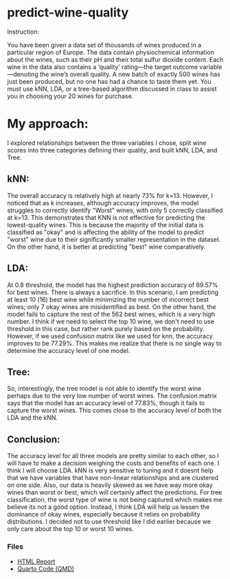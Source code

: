 # predict-wine-quality

Instruction:

You have been given a data set of thousands of wines produced in a particular region of Europe. The data contain physiochemical information about the wines, such as their pH and their total sulfur dioxide content. Each wine in the data also contains a ‘quality’ rating—the target outcome variable—denoting the wine’s overall quality. A new batch of exactly 500 wines has just been produced, but no one has had a chance to taste them yet. You must use kNN, LDA, or a tree-based algorithm discussed in class to assist you in choosing your 20 wines for purchase.

# My approach:

I explored relationships between the three variables I chose, split wine scores into three categories defining their quality, and built kNN, LDA, and Tree.

## kNN:

The overall accuracy is relatively high at nearly 73% for k=13. However, I noticed that as k increases, although accuracy improves, the model struggles to correctly identify "Worst" wines, with only 5 correctly classified at k=13. This demonstrates that KNN is not effective for predicting the lowest-quality wines. This is because the majority of the initial data is classified as "okay" and is affecting the ability of the model to predict "worst" wine due to their significantly smaller representation in the dataset. On the other hand, it is better at predicting "best" wine comparatively.

## LDA: 

At 0.8 threshold, the model has the highest prediction accuracy of 69.57% for best wines. There is always a sacrifice. In this scenario, I am predicting at least 10 (16) best wine while minimizing the number of incorrect best wines; only 7 okay wines are misidentified as best. On the other hand, the model fails to capture the rest of the 562 best wines, which is a very high number. I think if we need to select the top 10 wine, we don't need to use threshold in this case, but rather rank purely based on the probability. However, if we used confusion matrix like we used for knn, the accuracy improves to be 77.29%. This makes me realize that there is no single way to determine the accuracy level of one model.

## Tree:

So, interestingly, the tree model is not able to identify the worst wine perhaps due to the very low number of worst wines. The confusion matrix says that the model has an accuracy level of 77.83%, though it fails to capture the worst wines. This comes close to the accuracy level of both the LDA and the kNN.

## Conclusion:
The accuracy level for all three models are pretty similar to each other, so I will have to make a decision weighing the costs and benefits of each one. I think I will choose LDA. kNN is very sensitive to tuning and it doesnt help that we have variables that have non-linear relationships and are clustered on one side. Also, our data is heavily skewed as we have way more okay wines than worst or best, which will certainly affect the predictions. For tree classification, the worst type of wine is not being captured which makes me believe its not a good option. Instead, I think LDA will help us lessen the dominance of okay wines, especially because it relies on probability distributions. I decided not to use threshold like I did earlier because we only care about the top 10 or worst 10 wines.

### Files

- [HTML Report](Homework%202-%20STATS%200218%20copy.html)
- [Quarto Code (QMD)](Homework%202-%20STATS%200218.qmd)

